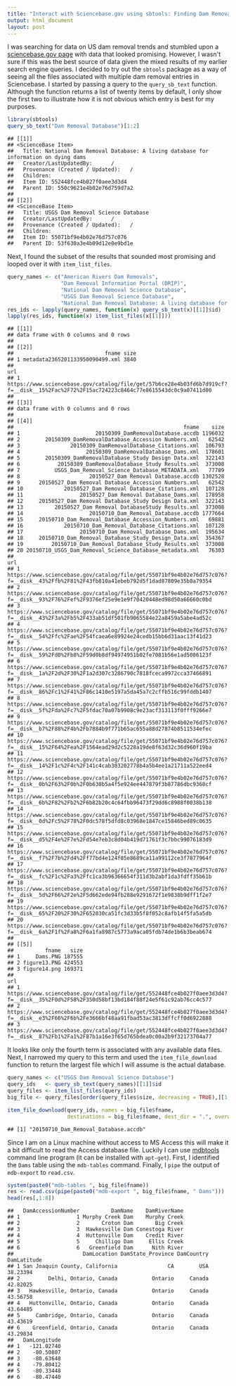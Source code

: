 ```yaml
---
title: "Interact with Sciencebase.gov using sbtools: Finding Dam Removal Data"
output: html_document
layout: post
---
```


I was searching for data on US dam removal trends and stumbled upon a [sciencebase.gov page](https://www.sciencebase.gov/catalog/item/55071bf9e4b02e76d757c076) with data that looked promising. However, I wasn't sure if this was the best source of data given the mixed results of my earlier search engine queries. I decided to try out the `sbtools` package as a way of seeing all the files associated with multiple dam removal entries in Sciencebase. I started by passing a query to the `query_sb_text` function. Although the function returns a list of twenty items by default, I only show the first two to illustrate how it is not obvious which entry is best for my purposes.

``` r
library(sbtools)
query_sb_text("Dam Removal Database")[1:2]
```

    ## [[1]]
    ## <ScienceBase Item> 
    ##   Title: National Dam Removal Database: A living database for information on dying dams
    ##   Creator/LastUpdatedBy:      / 
    ##   Provenance (Created / Updated):   / 
    ##   Children: 
    ##   Item ID: 552448fce4b027f0aee3d3d4
    ##   Parent ID: 550c9621e4b02e76d759d7a2
    ## 
    ## [[2]]
    ## <ScienceBase Item> 
    ##   Title: USGS Dam Removal Science Database
    ##   Creator/LastUpdatedBy:      / 
    ##   Provenance (Created / Updated):   / 
    ##   Children: 
    ##   Item ID: 55071bf9e4b02e76d757c076
    ##   Parent ID: 53f630a3e4b09d12e0e9bd1e

Next, I found the subset of the results that sounded most promising and looped over it with `item_list_files`.

``` r
query_names <- c("American Rivers Dam Removals",
                 "Dam Removal Information Portal (DRIP)",
                 "National Dam Removal Science Database",
                 "USGS Dam Removal Science Database",
                 "National Dam Removal Database: A living database for information on dying dams")
res_ids <- lapply(query_names, function(x) query_sb_text(x)[[1]]$id)
lapply(res_ids, function(x) item_list_files(x[[1]]))
```

    ## [[1]]
    ## data frame with 0 columns and 0 rows
    ## 
    ## [[2]]
    ##                             fname size
    ## 1 metadata2365201133950090499.xml 3840
    ##                                                                                                                                       url
    ## 1 https://www.sciencebase.gov/catalog/file/get/57b6ce28e4b03fd6b7d919cf?f=__disk__15%2Fac%2F72%2F15ac724223c8464c77e8615543dc0c9a07411d00
    ## 
    ## [[3]]
    ## data frame with 0 columns and 0 rows
    ## 
    ## [[4]]
    ##                                                      fname    size
    ## 1                        20150309_DamRemovalDatabase.accdb 1196032
    ## 2        20150309_DamRemovalDatabase_Accession Numbers.xml   62542
    ## 3                20150309_DamRemovalDatabase_Citations.xml  106793
    ## 4                     20150309_DamRemovalDatabase_Dams.xml  178601
    ## 5        20150309_DamRemovalDatabase_Study Design Data.xml  322143
    ## 6            20150309_DamRemovalDatabase_Study Results.xml  373008
    ## 7           USGS_Dam_Removal_Science_Database_METADATA.xml   77789
    ## 8                      20150527_Dam Removal Database.accdb 1302528
    ## 9      20150527_Dam Removal Database_Accession Numbers.xml   62542
    ## 10             20150527_Dam Removal Database_Citations.xml  107128
    ## 11                  20150527_Dam Removal Database_Dams.xml  178958
    ## 12     20150527_Dam Removal Database_Study Design Data.xml  322143
    ## 13          20150527_Dam Removal DatabaseStudy Results.xml  373008
    ## 14                     20150710_Dam_Removal_Database.accdb 1777664
    ## 15     20150710_Dam_Removal_Database_Accession_Numbers.xml   69881
    ## 16             20150710_Dam_Removal_Database_Citations.xml  107128
    ## 17                  20150710_Dam_Removal_Database_Dams.xml  195634
    ## 18     20150710_Dam_Removal_Database_Study_Design_Data.xml  354367
    ## 19         20150710_Dam_Removal_Database_Study_Results.xml  373008
    ## 20 20150710_USGS_Dam_Removal_Science_Database_metadata.xml   76303
    ##                                                                                                                                        url
    ## 1  https://www.sciencebase.gov/catalog/file/get/55071bf9e4b02e76d757c076?f=__disk__43%2Ffb%2F81%2F43fb810a41ebeb792d5f1dad87809e35b8a79354
    ## 2  https://www.sciencebase.gov/catalog/file/get/55071bf9e4b02e76d757c076?f=__disk__93%2F76%2Fef%2F9376ef25e9e1e9f70420448ed98d50a66660c0bd
    ## 3  https://www.sciencebase.gov/catalog/file/get/55071bf9e4b02e76d757c076?f=__disk__43%2F3a%2Fb5%2F433ab51df501fb9065584e22a8459a5abe4ad52c
    ## 4  https://www.sciencebase.gov/catalog/file/get/55071bf9e4b02e76d757c076?f=__disk__54%2Ffc%2Fae%2F54fcaea6e89924e24cedb15bb6d31aac13f41d23
    ## 5  https://www.sciencebase.gov/catalog/file/get/55071bf9e4b02e76d757c076?f=__disk__59%2Fd0%2Fb8%2F59d0b8df94974951b02fe7081b56e1ad5086123f
    ## 6  https://www.sciencebase.gov/catalog/file/get/55071bf9e4b02e76d757c076?f=__disk__1a%2F2d%2F30%2F1a2d307c3286790c7818fceca9972cca37466891
    ## 7  https://www.sciencebase.gov/catalog/file/get/55071bf9e4b02e76d757c076?f=__disk__86%2Fc1%2F41%2F86c1410e5197a5da45a7c2cffb516c99fddb1407
    ## 8  https://www.sciencebase.gov/catalog/file/get/55071bf9e4b02e76d757c076?f=__disk__5f%2Fda%2Fc7%2F5fdac70a07b9908c9e23acf313113f0fff9266e7
    ## 9  https://www.sciencebase.gov/catalog/file/get/55071bf9e4b02e76d757c076?f=__disk__b7%2F88%2F4b%2Fb7884b9f771b65ac655a88d27874b8511534efec
    ## 10 https://www.sciencebase.gov/catalog/file/get/55071bf9e4b02e76d757c076?f=__disk__15%2F64%2Fea%2F1564ead29d2c5228a19de8f63d32c36d960f19ba
    ## 11 https://www.sciencebase.gov/catalog/file/get/55071bf9e4b02e76d757c076?f=__disk__14%2F1c%2F4c%2F141c4cab303202778b4a5b4ee1a21711a522eed4
    ## 12 https://www.sciencebase.gov/catalog/file/get/55071bf9e4b02e76d757c076?f=__disk__0b%2F63%2F0b%2F0b630b5a4f5e924ee447879f3b87786dbc9368cf
    ## 13 https://www.sciencebase.gov/catalog/file/get/55071bf9e4b02e76d757c076?f=__disk__6b%2F82%2Fb2%2F6b82b20c4c64fbb96473f29dd6c8988f0038b138
    ## 14 https://www.sciencebase.gov/catalog/file/get/55071bf9e4b02e76d757c076?f=__disk__0d%2Fc5%2F78%2F0dc578f5dfd8c03968e1847ce15846bed89c0635
    ## 15 https://www.sciencebase.gov/catalog/file/get/55071bf9e4b02e76d757c076?f=__disk__d5%2F4e%2F7e%2Fd54e7eb3c8d04b419d71761f3c7bbc99076183d9
    ## 16 https://www.sciencebase.gov/catalog/file/get/55071bf9e4b02e76d757c076?f=__disk__f7%2F7b%2Fd4%2Ff77bd4e124f85e8689ca11a99112ce3f7877964f
    ## 17 https://www.sciencebase.gov/catalog/file/get/55071bf9e4b02e76d757c076?f=__disk__fc%2F1c%2Fa3%2Ffc1ca3b96366654f311d3b2abf1da3fdff35b61b
    ## 18 https://www.sciencebase.gov/catalog/file/get/55071bf9e4b02e76d757c076?f=__disk__5d%2F66%2F2e%2F5d662ede94fb288e9291672f1e9838b9dff1f2e7
    ## 19 https://www.sciencebase.gov/catalog/file/get/55071bf9e4b02e76d757c076?f=__disk__65%2F20%2F30%2F652030ca51fc3d33b5f8f052c8afb14f5fa5a5db
    ## 20 https://www.sciencebase.gov/catalog/file/get/55071bf9e4b02e76d757c076?f=__disk__6a%2F1f%2Fa8%2F6a1fa8987c5773a9aca05fdb74de1b6b3beab674
    ## 
    ## [[5]]
    ##          fname   size
    ## 1     Dams.PNG 187555
    ## 2 figure13.PNG 424553
    ## 3 figure14.png 169371
    ##                                                                                                                                       url
    ## 1 https://www.sciencebase.gov/catalog/file/get/552448fce4b027f0aee3d3d4?f=__disk__35%2F0d%2F58%2F350d58bf13bd184f88f24e5f61c92ab76cc4c577
    ## 2 https://www.sciencebase.gov/catalog/file/get/552448fce4b027f0aee3d3d4?f=__disk__e3%2F66%2F6b%2Fe3666bf48aa91fbad53ac3813dffcff0d6922888
    ## 3 https://www.sciencebase.gov/catalog/file/get/552448fce4b027f0aee3d3d4?f=__disk__87%2Fb1%2Fa1%2F87b1a16e3f65d765bdea0c00a2b9f32173704a77

It looks like only the fourth term is associated with any available data files. Next, I narrowed my query to this term and used the `item_file_download` function to return the largest file which I will assume is the actual database.

``` r
query_names <- c("USGS Dam Removal Science Database")
query_ids   <- query_sb_text(query_names)[[1]]$id
query_files <- item_list_files(query_ids)
big_file <- query_files[order(query_files$size, decreasing = TRUE),][1,]

item_file_download(query_ids, names = big_file$fname,
                   destinations = big_file$fname, dest_dir = ".", overwrite_file = TRUE)
```

    ## [1] "20150710_Dam_Removal_Database.accdb"

Since I am on a Linux machine without access to MS Access this will make it a bit difficult to read the Access database file. Luckily I can use [mdbtools](https://github.com/brianb/mdbtools) command line program (it can be installed with `apt-get`). First, I identified the `Dams` table using the `mdb-tables` command. Finally, I `pipe` the output of `mdb-export` to `read.csv`.

``` r
system(paste0("mdb-tables ", big_file$fname))
res <- read.csv(pipe(paste0("mdb-export ", big_file$fname, " Dams")))
head(res[,1:8])
```

    ##   DamAccessionNumber          DamName    DamRiverName
    ## 1                  1 Murphy Creek Dam    Murphy Creek
    ## 2                  2       Croton Dam       Big Creek
    ## 3                  3  Hawkesville Dam Conestoga River
    ## 4                  4  Huttonville Dam    Credit River
    ## 5                  5     Chilligo Dam     Ellis Creek
    ## 6                  6   Greenfield Dam      Nith River
    ##                      DamLocation DamState_Province DamCountry DamLatitude
    ## 1 San Joaquin County, California                CA        USA    38.23394
    ## 2         Delhi, Ontario, Canada           Ontario     Canada    42.82025
    ## 3   Hawkesville, Ontario, Canada           Ontario     Canada    43.56758
    ## 4   Huttonville, Ontario, Canada           Ontario     Canada    43.64485
    ## 5     Cambridge, Ontario, Canada           Ontario     Canada    43.43619
    ## 6    Greenfield, Ontario, Canada           Ontario     Canada    43.29834
    ##   DamLongitude
    ## 1   -121.02740
    ## 2    -80.50807
    ## 3    -80.63648
    ## 4    -79.80412
    ## 5    -80.33448
    ## 6    -80.47440
